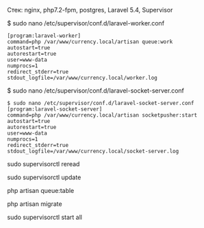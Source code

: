 Стек:
nginx, php7.2-fpm, postgres, Laravel 5.4, Supervisor

$ sudo nano /etc/supervisor/conf.d/laravel-worker.conf

    [program:laravel-worker]
    command=php /var/www/currency.local/artisan queue:work
    autostart=true
    autorestart=true
    user=www-data
    numprocs=1
    redirect_stderr=true
    stdout_logfile=/var/www/currency.local/worker.log
    
$ sudo nano /etc/supervisor/conf.d/laravel-socket-server.conf

    $ sudo nano /etc/supervisor/conf.d/laravel-socket-server.conf
    [program:laravel-socket-server]
    command=php /var/www/currency.local/artisan socketpusher:start
    autostart=true
    autorestart=true
    user=www-data
    numprocs=1
    redirect_stderr=true
    stdout_logfile=/var/www/currency.local/socket-server.log

sudo supervisorctl reread

sudo supervisorctl update

php artisan queue:table

php artisan migrate

sudo supervisorctl start all




